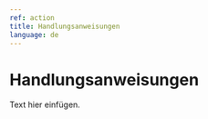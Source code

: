 ```yaml
---
ref: action
title: Handlungsanweisungen
language: de
---
```


<div class="flex flex--center purple-back">
  <div class="col-lead">
  <h1 class="title-text">Handlungs<wbr>anweisungen</h1>

  <div class="lead-text">
    <p class="lead-text">Text hier einfügen.</p>
  </div></div>
</div>
